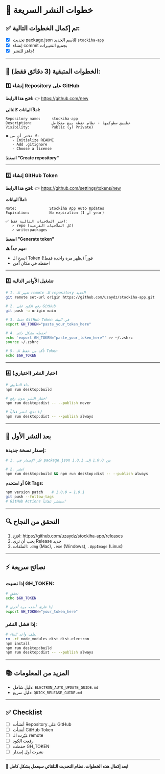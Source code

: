 # 🚀 خطوات النشر السريعة

## ✅ تم إكمال الخطوات التالية:

- [x] تحديث package.json للاسم الجديد `stockiha-app`
- [x] إنشاء commit بجميع التغييرات
- [x] جاهز للنشر!

---

## 📝 الخطوات المتبقية (3 دقائق فقط):

### 1️⃣ إنشاء Repository على GitHub

**افتح هذا الرابط:**
👉 https://github.com/new

**املأ البيانات كالتالي:**
```
Repository name:     stockiha-app
Description:         تطبيق سطوكيها - نظام نقطة بيع متكامل
Visibility:          Public (أو Private)

❌ لا تختر أي من:
   - Initialize README
   - Add .gitignore
   - Choose a license
```

**اضغط "Create repository"**

---

### 2️⃣ إنشاء GitHub Token

**افتح هذا الرابط:**
👉 https://github.com/settings/tokens/new

**املأ البيانات:**
```
Note:               Stockiha App Auto Updates
Expiration:         No expiration (أو 1 year)

✅ اختر الصلاحيات التالية فقط:
   ✓ repo (كل الصلاحيات الفرعية)
   ✓ write:packages
```

**اضغط "Generate token"**

**⚠️ مهم جداً:**
- انسخ الـ Token فوراً (يظهر مرة واحدة فقط!)
- احفظه في مكان آمن

---

### 3️⃣ تشغيل الأوامر التالية

```bash
# 1. تغيير الـ remote للـ repository الجديد
git remote set-url origin https://github.com/uzaydz/stockiha-app.git

# 2. رفع الكود على GitHub
git push -u origin main

# 3. حفظ GitHub Token في البيئة
export GH_TOKEN="paste_your_token_here"

# 4. احفظه بشكل دائم
echo 'export GH_TOKEN="paste_your_token_here"' >> ~/.zshrc
source ~/.zshrc

# 5. تأكد من حفظ الـ Token
echo $GH_TOKEN
```

---

### 4️⃣ (اختياري) اختبار النشر

```bash
# بناء التطبيق
npm run desktop:build

# اختبار النشر بدون رفع
npm run desktop:dist -- --publish never

# إذا نجح، انشر فعلياً
npm run desktop:dist -- --publish always
```

---

## 🎯 بعد النشر الأول

### إصدار نسخة جديدة:

```bash
# 1. غيّر الإصدار في package.json من 1.0.0 إلى 1.0.1

# 2. انشر
npm run desktop:build && npm run desktop:dist -- --publish always
```

**أو استخدم Git Tags:**
```bash
npm version patch    # 1.0.0 → 1.0.1
git push --follow-tags
# GitHub Actions سينشر تلقائياً!
```

---

## 🔍 التحقق من النجاح

1. افتح: https://github.com/uzaydz/stockiha-app/releases
2. يجب أن ترى Release جديد
3. الملفات: `.dmg` (Mac), `.exe` (Windows), `.AppImage` (Linux)

---

## ⚡ نصائح سريعة

### إذا نسيت GH_TOKEN:
```bash
# تحقق
echo $GH_TOKEN

# إذا فارغ، أضفه مرة أخرى
export GH_TOKEN="your_token_here"
```

### إذا فشل النشر:
```bash
# نظّف وأعد البناء
rm -rf node_modules dist dist-electron
npm install
npm run desktop:build
npm run desktop:dist -- --publish always
```

---

## 📚 المزيد من المعلومات

- دليل شامل: `ELECTRON_AUTO_UPDATE_GUIDE.md`
- دليل سريع: `QUICK_RELEASE_GUIDE.md`

---

## ✅ Checklist

- [ ] أنشأت Repository على GitHub
- [ ] أنشأت GitHub Token
- [ ] غيّرت الـ remote
- [ ] رفعت الكود
- [ ] حفظت GH_TOKEN
- [ ] نشرت أول إصدار

---

**🎉 بعد إكمال هذه الخطوات، نظام التحديث التلقائي سيعمل بشكل كامل!**
